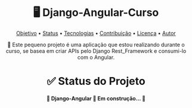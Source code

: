 <h1 align="center">🖥 Django-Angular-Curso</h1>

<p align="center">
    <a href="#objetivo">Objetivo</a> •
    <a href="#status">Status</a> • 
    <a href="#tecnologias">Tecnologias</a> • 
    <a href="#contribuicao">Contribuição</a> • 
    <a href="#licenc-a">Licença</a> • 
    <a href="#autor">Autor</a>
</p>

<p id="objetivo" align="center">🚀 Este pequeno projeto é uma aplicação que estou realizando durante o curso, se basea em criar APIs pelo Django Rest_Framework e consumi-lo com o Angular.</p>

<h1 id="status" align="center">✅ Status do Projeto</h1>
<h4 align="center"> 
	🚧  Django-Angular 🚀 Em construção...  🚧
</h4>